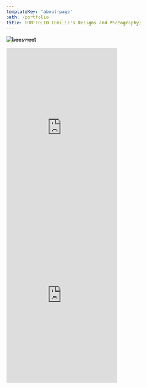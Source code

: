 ```yaml
---
templateKey: 'about-page'
path: /portfolio
title: PORTFOLIO (Emilie's Designs and Photography)
---
```


![beesweet](/img/beesweet.jpg)

<iframe style="border: none;" width="auto" height="450" src="https://www.figma.com/embed?embed_host=share&url=https%3A%2F%2Fwww.figma.com%2Ffile%2FL2sTrMBsV6WNw5FPY5YNSy%2FPersonal-Business-Card%3Fnode-id%3D4%253A164" allowfullscreen></iframe>

<iframe style="border: none;" width="auto" height="450" src="https://www.figma.com/embed?embed_host=share&url=https%3A%2F%2Fwww.figma.com%2Ffile%2FL2sTrMBsV6WNw5FPY5YNSy%2FPersonal-Business-Card%3Fnode-id%3D4%253A165" allowfullscreen></iframe>

